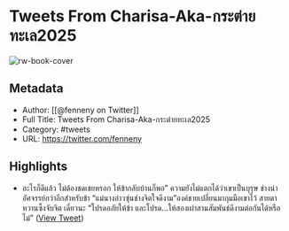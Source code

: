 # Tweets From Charisa-Aka-กระต่ายทะเล2025

![rw-book-cover](https://pbs.twimg.com/profile_images/1720426160063209472/yY2r9jey.jpg)

## Metadata
- Author: [[@fenneny on Twitter]]
- Full Title: Tweets From Charisa-Aka-กระต่ายทะเล2025
- Category: #tweets
- URL: https://twitter.com/fenneny

## Highlights
- อะไรก็ดีแล้ว ไม่ต้องชดเชยหรอก ให้ข้ากลับบ้านก็พอ”
  ความยังไม่แตกได้ว่าเขาเป็นบุรุษ ช่างน่าอัศจรรย์กว่าอีกสำหรับข้า
  “แม่นางอ๋าวซุ่นช่างจิตใจดีงาม”องค์ชายเปลี่ยนมากุมมือเขาไว้ สายตาหวานซึ้งจับจิต
  เดี๋ยวนะ
  “โปรดอภัยให้ข้า และโปรด...ให้สองเผ่าสานสัมพันธ์ดีงามต่อกันได้หรือไม่” ([View Tweet](https://twitter.com/fenneny/status/1220918990177878017))
